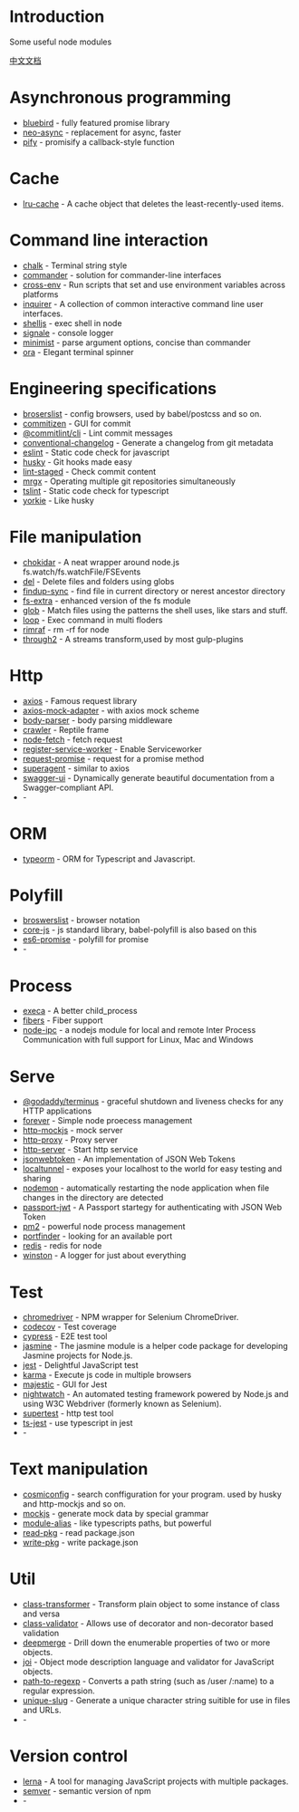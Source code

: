 # Introduction
Some useful node modules

[中文文档](./node_modules_zh.md)

# Asynchronous programming
- [bluebird](https://www.npmjs.com/package/bluebird) - fully featured promise library
- [neo-async](https://www.npmjs.com/package/neo-async) - replacement for async, faster
- [pify](https://www.npmjs.com/package/pify) - promisify a callback-style function

# Cache
- [lru-cache](https://www.npmjs.com/package/lru-cache) - A cache object that deletes the least-recently-used items.

# Command line interaction
- [chalk](https://www.npmjs.com/package/chalk) - Terminal string style
- [commander](https://www.npmjs.com/package/commander) - solution for commander-line interfaces
- [cross-env](https://www.npmjs.com/package/cross-env) - Run scripts that set and use environment variables across platforms
- [inquirer](https://www.npmjs.com/package/inquirer) - A collection of common interactive command line user interfaces.
- [shelljs](https://www.npmjs.com/package/shelljs) - exec shell in node
- [signale](https://www.npmjs.com/package/signale) - console logger
- [minimist](https://www.npmjs.com/package/minimist) - parse argument options, concise than commander
- [ora](https://www.npmjs.com/package/ora) - Elegant terminal spinner

# Engineering specifications
- [broserslist](https://www.npmjs.com/package/browserslist) - config browsers, used by babel/postcss and so on.
- [commitizen](https://www.npmjs.com/package/commitizen) - GUI for commit
- [@commitlint/cli](https://www.npmjs.com/package/@commitlint/cli) - Lint commit messages
- [conventional-changelog](https://www.npmjs.com/package/conventional-changelog) - Generate a changelog from git metadata
- [eslint](https://www.npmjs.com/package/eslint) - Static code check for javascript
- [husky](https://www.npmjs.com/package/husky) - Git hooks made easy
- [lint-staged](https://www.npmjs.com/package/lint-staged) - Check commit content
- [mrgx](https://www.npmjs.com/package/mrgx) - Operating multiple git repositories simultaneously
- [tslint](https://www.npmjs.com/package/tslint) - Static code check for typescript
- [yorkie](https://www.npmjs.com/package/yorkie) - Like husky

# File manipulation
- [chokidar](https://www.npmjs.com/package/chokidar) - A neat wrapper around node.js fs.watch/fs.watchFile/FSEvents
- [del](https://www.npmjs.com/package/del) - Delete files and folders using globs
- [findup-sync](https://www.npmjs.com/package/findup-sync) - find file in current directory or nerest ancestor directory
- [fs-extra](https://www.npmjs.com/package/fs-extra) - enhanced version of the fs module
- [glob](https://www.npmjs.com/package/glob) - Match files using the patterns the shell uses, like stars and stuff.
- [loop](https://www.npmjs.com/package/loop) - Exec command in multi floders
- [rimraf](https://www.npmjs.com/package/rimraf) - rm -rf for node
- [through2](https://www.npmjs.com/package/through2) - A streams transform,used by most gulp-plugins



# Http
- [axios](https://www.npmjs.com/package/axios) - Famous request library
- [axios-mock-adapter](https://www.npmjs.com/package/axios-mock-adapter) - with axios mock scheme
- [body-parser](https://www.npmjs.com/package/body-parser) - body parsing middleware
- [crawler](https://www.npmjs.com/package/crawler) - Reptile frame
- [node-fetch](https://www.npmjs.com/package/node-fetch) - fetch request
- [register-service-worker](https://www.npmjs.com/package/register-service-worker) - Enable Serviceworker
- [request-promise](https://www.npmjs.com/package/request-promise) - request for a promise method
- [superagent](https://www.npmjs.com/package/superagent) - similar to axios
- [swagger-ui](https://www.npmjs.com/package/swagger-ui) - Dynamically generate beautiful documentation from a Swagger-compliant API.
- []() -

# ORM
- [typeorm](https://github.com/typeorm/typeorm) - ORM for Typescript and Javascript.

# Polyfill
- [broswerslist](https://www.npmjs.com/package/browserslist) - browser notation
- [core-js](https://www.npmjs.com/package/core-js) - js standard library, babel-polyfill is also based on this
- [es6-promise](https://www.npmjs.com/package/es6-promise) - polyfill for promise
- []() -


# Process
- [execa](https://www.npmjs.com/package/execa) - A better child_process
- [fibers](https://www.npmjs.com/package/fibers) - Fiber support
- [node-ipc](https://www.npmjs.com/package/node-ipc) - a nodejs module for local and remote Inter Process Communication with full support for Linux, Mac and Windows


# Serve
- [@godaddy/terminus](https://www.npmjs.com/package/@godaddy/terminus) - graceful shutdown and liveness checks for any HTTP applications
- [forever](https://www.npmjs.com/package/forever) - Simple node proecess management
- [http-mockjs](https://www.npmjs.com/package/http-mockjs) - mock server
- [http-proxy](https://www.npmjs.com/package/http-proxy) - Proxy server
- [http-server](https://www.npmjs.com/package/http-server) - Start http service
- [jsonwebtoken](https://www.npmjs.com/package/jsonwebtoken) - An implementation of JSON Web Tokens
- [localtunnel](https://www.npmjs.com/package/localtunnel) - exposes your localhost to the world for easy testing and sharing
- [nodemon](https://www.npmjs.com/package/nodemon) - automatically restarting the node application when file changes in the directory are detected
- [passport-jwt](https://www.npmjs.com/package/passport-jwt) - A Passport startegy for authenticating with JSON Web Token
- [pm2](https://www.npmjs.com/package/pm2) - powerful node process management
- [portfinder](https://www.npmjs.com/package/portfinder) - looking for an available port
- [redis](https://www.npmjs.com/package/redis) - redis for node
- [winston](https://www.npmjs.com/package/winston) - A logger for just about everything

# Test
- [chromedriver](https://www.npmjs.com/package/chromedriver) - NPM wrapper for Selenium ChromeDriver.
- [codecov](https://www.npmjs.com/package/codecov) - Test coverage
- [cypress](https://www.npmjs.com/package/cypress) - E2E test tool
- [jasmine](https://www.npmjs.com/package/jasmine) - The jasmine module is a helper code package for developing Jasmine projects for Node.js.
- [jest](https://www.npmjs.com/package/jest) - Delightful JavaScript test
- [karma](https://www.npmjs.com/package/karma) - Execute js code in multiple browsers
- [majestic](https://www.npmjs.com/package/majestic) - GUI for Jest
- [nightwatch](https://www.npmjs.com/package/nightwatch) - An automated testing framework powered by Node.js and using W3C Webdriver (formerly known as Selenium).
- [supertest](https://www.npmjs.com/package/supertest) - http test tool
- [ts-jest](https://www.npmjs.com/package/ts-jest) - use typescript in jest
- []() -

# Text manipulation
- [cosmiconfig](https://www.npmjs.com/package/cosmiconfig) - search conffiguration for your program. used by husky and http-mockjs and so on.
- [mockjs](https://www.npmjs.com/package/mockjs) - generate mock data by special grammar
- [module-alias](https://www.npmjs.com/package/module-alias) - like typescripts paths, but powerful
- [read-pkg](https://www.npmjs.com/package/read-pkg) - read package.json
- [write-pkg](https://www.npmjs.com/package/write-pkg) - write package.json

# Util
- [class-transformer](https://www.npmjs.com/package/class-transformer) - Transform plain object to some instance of class and versa
- [class-validator](https://www.npmjs.com/package/class-validator) - Allows use of decorator and non-decorator based validation 
- [deepmerge](https://www.npmjs.com/package/deepmerge) - Drill down the enumerable properties of two or more objects.
- [joi](https://www.npmjs.com/package/@hapi/joi) - Object mode description language and validator for JavaScript objects.
- [path-to-regexp](https://www.npmjs.com/package/path-to-regexp) - Converts a path string (such as /user /:name) to a regular expression.
- [unique-slug](https://www.npmjs.com/package/unique-slug) - Generate a unique character string suitible for use in files and URLs.
- []() -

# Version control
- [lerna](https://www.npmjs.com/package/lerna) - A tool for managing JavaScript projects with multiple packages.
- [semver](https://www.npmjs.com/package/semver) - semantic version of npm
- []() -